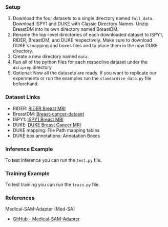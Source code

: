 ### Setup

1. Download the four datasets to a single directory named `full_data`. Download ISPY1 and DUKE with Classic Directory Names. Unzip BreastDM into its own directory named BreastDM.
2. Rename the top-level directories of each downloaded dataset to ISPY1, RIDER, BreastDM, and DUKE respectively. Make sure to download DUKE's mapping and boxes files and to place them in the now DUKE directory.
3. Create a new directory named `data`.
4. Run all of the python files for each respective dataset under the `dataprep` directory.
5. Optional: Now all the datasets are ready. If you want to replicate our experiments or run the examples run the `standardize_data.py` file beforehand.

### Dataset Links

- RIDER: [RIDER Breast MRI](https://wiki.cancerimagingarchive.net/display/Public/RIDER+Breast+MRI)
- BreastDM: [Breast-cancer-dataset](https://github.com/smallboy-code/Breast-cancer-dataset)
- ISPY1: [ISPY1 Breast MRI](https://wiki.cancerimagingarchive.net/pages/viewpage.action?pageId=101942541#101942541215b684587f64c8cab1ffc45cd63f339)
- DUKE: [DUKE Breast Cancer MRI](https://www.cancerimagingarchive.net/collection/duke-breast-cancer-mri/)
- DUKE mapping: File Path mapping tables
- DUKE box annotations: Annotation Boxes

### Inference Example

To test inference you can run the `test.py` file.

### Training Example

To test training you can run the `train.py` file.

### References

Medical-SAM-Adapter (Med-SA)
- [GitHub - Medical-SAM-Adapter](https://github.com/KidsWithTokens/Medical-SAM-Adapter)
